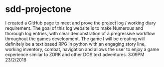 # sdd-projectone
I created a GitHub page to meet and prove the project log / working diary requirement. The goal of this log website is to make Numerous and thorough log entries, with clear demonstration of a pregressive workflow throughout the games development. The game I will be creating will definitely be a text based RPG in python with an engaging story line, working inventory, combat, navigation and allows the user to enjoy a game experience similar to ZORK and other DOS text adventures.   3:09PM 23/2/2018

